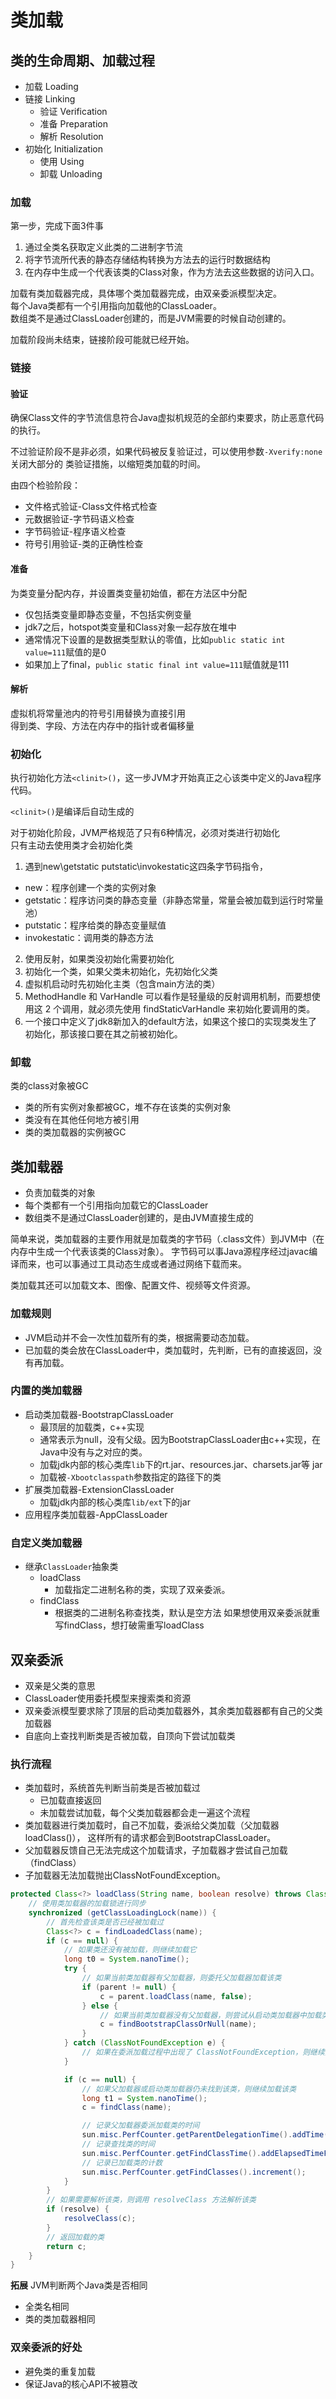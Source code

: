 # 类加载

## 类的生命周期、加载过程

+ 加载 Loading
+ 链接 Linking
    + 验证 Verification
    + 准备 Preparation
    + 解析 Resolution
+ 初始化 Initialization
    + 使用 Using
    + 卸载 Unloading

### 加载

第一步，完成下面3件事

1. 通过全类名获取定义此类的二进制字节流
2. 将字节流所代表的静态存储结构转换为方法去的运行时数据结构
3. 在内存中生成一个代表该类的Class对象，作为方法去这些数据的访问入口。

加载有类加载器完成，具体哪个类加载器完成，由双亲委派模型决定。  
每个Java类都有一个引用指向加载他的ClassLoader。  
数组类不是通过ClassLoader创建的，而是JVM需要的时候自动创建的。

加载阶段尚未结束，链接阶段可能就已经开始。

### 链接

#### 验证

确保Class文件的字节流信息符合Java虚拟机规范的全部约束要求，防止恶意代码的执行。

不过验证阶段不是非必须，如果代码被反复验证过，可以使用参数`-Xverify:none`关闭大部分的
类验证措施，以缩短类加载的时间。

由四个检验阶段：

+ 文件格式验证-Class文件格式检查
+ 元数据验证-字节码语义检查
+ 字节码验证-程序语义检查
+ 符号引用验证-类的正确性检查

#### 准备

为类变量分配内存，并设置类变量初始值，都在方法区中分配

+ 仅包括类变量即静态变量，不包括实例变量
+ jdk7之后，hotspot类变量和Class对象一起存放在堆中
+ 通常情况下设置的是数据类型默认的零值，比如`public static int value=111`赋值的是0
+ 如果加上了final，`public static final int value=111`赋值就是111

#### 解析

虚拟机将常量池内的符号引用替换为直接引用  
得到类、字段、方法在内存中的指针或者偏移量

### 初始化

执行初始化方法`<clinit>()`，这一步JVM才开始真正之心该类中定义的Java程序代码。

`<clinit>()`是编译后自动生成的

对于初始化阶段，JVM严格规范了只有6种情况，必须对类进行初始化  
只有主动去使用类才会初始化类

1. 遇到new\getstatic putstatic\invokestatic这四条字节码指令，

+ new：程序创建一个类的实例对象
+ getstatic：程序访问类的静态变量（非静态常量，常量会被加载到运行时常量池）
+ putstatic：程序给类的静态变量赋值
+ invokestatic：调用类的静态方法

2. 使用反射，如果类没初始化需要初始化
3. 初始化一个类，如果父类未初始化，先初始化父类
4. 虚拟机启动时先初始化主类（包含main方法的类）
5. MethodHandle 和 VarHandle 可以看作是轻量级的反射调用机制，而要想使用这 2 个调用，就必须先使用 findStaticVarHandle 来初始化要调用的类。
6. 一个接口中定义了jdk8新加入的default方法，如果这个接口的实现类发生了初始化，那该接口要在其之前被初始化。

### 卸载
类的class对象被GC
+ 类的所有实例对象都被GC，堆不存在该类的实例对象
+ 类没有在其他任何地方被引用
+ 类的类加载器的实例被GC

## 类加载器
+ 负责加载类的对象
+ 每个类都有一个引用指向加载它的ClassLoader
+ 数组类不是通过ClassLoader创建的，是由JVM直接生成的

简单来说，类加载器的主要作用就是加载类的字节码（.class文件）到JVM中（在内存中生成一个代表该类的Class对象）。
字节码可以事Java源程序经过javac编译而来，也可以事通过工具动态生成或者通过网络下载而来。  

类加载其还可以加载文本、图像、配置文件、视频等文件资源。

### 加载规则
+ JVM启动并不会一次性加载所有的类，根据需要动态加载。
+ 已加载的类会放在ClassLoader中，类加载时，先判断，已有的直接返回，没有再加载。

### 内置的类加载器
+ 启动类加载器-BootstrapClassLoader
  + 最顶层的加载类，c++实现
  + 通常表示为null，没有父级。因为BootstrapClassLoader由c++实现，在Java中没有与之对应的类。
  + 加载jdk内部的核心类库`lib`下的rt.jar、resources.jar、charsets.jar等 jar
  + 加载被`-Xbootclasspath`参数指定的路径下的类
+ 扩展类加载器-ExtensionClassLoader
  + 加载jdk内部的核心类库`lib/ext`下的jar
+ 应用程序类加载器-AppClassLoader

### 自定义类加载器
+ 继承`ClassLoader`抽象类
  + loadClass
    + 加载指定二进制名称的类，实现了双亲委派。
  + findClass
    + 根据类的二进制名称查找类，默认是空方法
如果想使用双亲委派就重写findClass，想打破需重写loadClass

## 双亲委派
+ 双亲是父类的意思
+ ClassLoader使用委托模型来搜索类和资源
+ 双亲委派模型要求除了顶层的启动类加载器外，其余类加载器都有自己的父类加载器
+ 自底向上查找判断类是否被加载，自顶向下尝试加载类

### 执行流程
+ 类加载时，系统首先判断当前类是否被加载过
  + 已加载直接返回
  + 未加载尝试加载，每个父类加载器都会走一遍这个流程
+ 类加载器进行类加载时，自己不加载，委派给父类加载（父加载器loadClass()），
  这样所有的请求都会到BootstrapClassLoader。
+ 父加载器反馈自己无法完成这个加载请求，子加载器才尝试自己加载（findClass）
+ 子加载器无法加载抛出ClassNotFoundException。

```java
protected Class<?> loadClass(String name, boolean resolve) throws ClassNotFoundException {
    // 使用类加载器的加载锁进行同步
    synchronized (getClassLoadingLock(name)) {
        // 首先检查该类是否已经被加载过
        Class<?> c = findLoadedClass(name);
        if (c == null) {
            // 如果类还没有被加载，则继续加载它
            long t0 = System.nanoTime();
            try {
                // 如果当前类加载器有父加载器，则委托父加载器加载该类
                if (parent != null) {
                    c = parent.loadClass(name, false);
                } else {
                    // 如果当前类加载器没有父加载器，则尝试从启动类加载器中加载类
                    c = findBootstrapClassOrNull(name);
                }
            } catch (ClassNotFoundException e) {
                // 如果在委派加载过程中出现了 ClassNotFoundException，则继续执行后续的加载逻辑
            }

            if (c == null) {
                // 如果父加载器或启动类加载器仍未找到该类，则继续加载该类
                long t1 = System.nanoTime();
                c = findClass(name);

                // 记录父加载器委派加载类的时间
                sun.misc.PerfCounter.getParentDelegationTime().addTime(t1 - t0);
                // 记录查找类的时间
                sun.misc.PerfCounter.getFindClassTime().addElapsedTimeFrom(t1);
                // 记录已加载类的计数
                sun.misc.PerfCounter.getFindClasses().increment();
            }
        }
        // 如果需要解析该类，则调用 resolveClass 方法解析该类
        if (resolve) {
            resolveClass(c);
        }
        // 返回加载的类
        return c;
    }
}
```
**拓展** 
JVM判断两个Java类是否相同
+ 全类名相同
+ 类的类加载器相同

### 双亲委派的好处
+ 避免类的重复加载
+ 保证Java的核心API不被篡改
